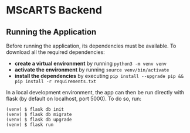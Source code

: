 # MScARTS Backend

## Running the Application
Before running the application, its dependencies must be available.
To download all the required dependencies:

- **create a virtual environment** by running `python3 -m venv venv`
- **activate the environment** by running `source venv/bin/activate`
- **install the dependencies** by executing `pip install --upgrade pip && pip install -r requirements.txt`

In a local development environment, the app can then be run directly with flask (by default on localhost, port 5000).
To do so, run:
```
(venv) $ flask db init
(venv) $ flask db migrate
(venv) $ flask db upgrade
(venv) $ flask run
```